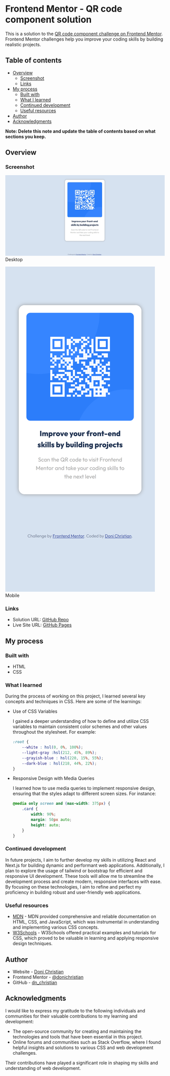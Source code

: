 # Frontend Mentor - QR code component solution

This is a solution to the [QR code component challenge on Frontend Mentor](https://www.frontendmentor.io/challenges/qr-code-component-iux_sIO_H). Frontend Mentor challenges help you improve your coding skills by building realistic projects. 

## Table of contents

- [Overview](#overview)
  - [Screenshot](#screenshot)
  - [Links](#links)
- [My process](#my-process)
  - [Built with](#built-with)
  - [What I learned](#what-i-learned)
  - [Continued development](#continued-development)
  - [Useful resources](#useful-resources)
- [Author](#author)
- [Acknowledgments](#acknowledgments)

**Note: Delete this note and update the table of contents based on what sections you keep.**

## Overview

### Screenshot

![Desktop](./frontend-mentor-qrcode-desktop.png) Desktop

![Mobile](./frontend-mentor-qrcode-iPhone-12-Pro.png)
Mobile

### Links

- Solution URL: [GitHub Repo](https://github.com/donichristian/qrCode-frontend-mentor)
- Live Site URL: [GitHub Pages](https://donichristian.github.io/qrCode-frontend-mentor/)

## My process

### Built with

- HTML
- CSS

### What I learned

During the process of working on this project, I learned several key concepts and techniques in CSS. Here are some of the learnings:

- Use of CSS Variables
  
  I gained a deeper understanding of how to define and utilize CSS variables to maintain consistent color schemes and other values throughout the stylesheet. For example:

  ```css
  :root {
      --white : hsl(0, 0%, 100%);
      --light-gray :hsl(212, 45%, 89%);
      --grayish-blue : hsl(220, 15%, 55%);
      --dark-blue : hsl(218, 44%, 22%);
  }
  ```

- Responsive Design with Media Queries
  
  I learned how to use media queries to implement responsive design, ensuring that the styles adapt to different screen sizes. For instance:

  ```css
  @media only screen and (max-width: 375px) {
      .card {
          width: 90%;
          margin: 50px auto;
          height: auto;
      }
  }
  ```

### Continued development

In future projects, I aim to further develop my skills in utilizing React and Next.js for building dynamic and performant web applications. Additionally, I plan to explore the usage of tailwind or bootstrap for efficient and responsive UI development. These tools will allow me to streamline the development process and create modern, responsive interfaces with ease. By focusing on these technologies, I aim to refine and perfect my proficiency in building robust and user-friendly web applications.

### Useful resources

- [MDN](https://developer.mozilla.org/) - MDN provided comprehensive and reliable documentation on HTML, CSS, and JavaScript, which was instrumental in understanding and implementing various CSS concepts.
- [W3Schools](https://www.w3schools.com/) - W3Schools offered practical examples and tutorials for CSS, which proved to be valuable in learning and applying responsive design techniques.


## Author

- Website - [Doni Christian](https://donichristian.vercel.app)
- Frontend Mentor - [@donichristian](https://www.frontendmentor.io/profile/donichristian)
- GitHub - [dn_christian](https://github.com/donichristian)

## Acknowledgments

I would like to express my gratitude to the following individuals and communities for their valuable contributions to my learning and development:
- The open-source community for creating and maintaining the technologies and tools that have been essential in this project.
- Online forums and communities such as Stack Overflow, where I found helpful insights and solutions to various CSS and web development challenges.

Their contributions have played a significant role in shaping my skills and understanding of web development.
